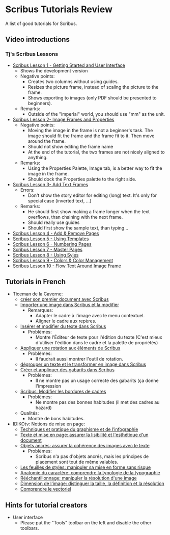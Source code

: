 # Scribus Tutorials Review

A list of good tutorials for Scribus.

## Video introductions

### Tj's Scribus Lessons

- [Scribus Lesson 1 - Getting Started and User Interface](https://www.youtube.com/watch?v=hMlT9C6xcDw)
  - Shows the development version
  - Negative points:
    - Creates two columns without using guides.
    - Resizes the picture frame, instead of scaling the picture to the frame.
    - Shows exporting to images (only PDF should be presented to beginners).
  - Remarks:
    - Outside of the "imperial" world, you should use "mm" as the unit.
- [Scribus Lesson 2- Image Frames and Properties](https://www.youtube.com/watch?v=nB4dTL1IwI4)
  - Negative points:
    - Moving the image in the frame is not a beginner's task. The image should fit the frame and the frame fit to it. Then move around the frame.
    - Should not show editing the frame name
    - At the end of the tutorial, the two frames are not nicely aligned to anything.
  - Remarks:
    - Using the Properties Palette, Image tab, is a better way to fit the image in the frame.
    - Should dock the Properties palette to the right side.
- [Scribus Lesson 3- Add Text Frames](https://www.youtube.com/watch?v=JTo_NZeOPqA)
  - Errors:
    - Don't show the story editor for editing (long) text. It's only for special case (inverted text, ...)
  - Remarks:
    - He should first show making a frame longer when the text overflows, than chaining with the next frame.
    - Should really use guides
    - Should first show the sample text, than typing...
- [Scribus Lesson 4 - Add & Remove Pages](https://www.youtube.com/watch?v=INVeoAx8J-g)
- [Scribus Lesson 5 - Using Templates](https://www.youtube.com/watch?v=N0_3XnraPQI)
- [Scribus Lesson 6 - Numbering Pages](https://www.youtube.com/watch?v=f-228vBWOSI)
- [Scribus Lesson 7 - Master Pages](https://www.youtube.com/watch?v=tEiJlyuVndY)
- [Scribus Lesson 8 - Using Syles](https://www.youtube.com/watch?v=rkyX7rgeawg)
- [Scribus Lesson 9 - Colors & Color Management](https://www.youtube.com/watch?v=Eaemh2DOQZk)
- [Scribus Lesson 10 - Flow Text Around Image Frame](https://www.youtube.com/watch?v=DXrabr1FYegi)

## Tutorials in French

- Ticeman de la Caverne:
  - [créer son premier document avec Scribus](https://www.youtube.com/watch?v=3ds9raf_agI)
  - [Importer une image dans Scribus et la modifier](https://www.youtube.com/watch?v=qn1_d-ZImrs)
    - Remarques:
      - Adapter le cadre à l'image avec le menu contextuel.
      - Aligner le cadre aux repères.
  - [Insérer et modifier du texte dans Scribus](https://www.youtube.com/watch?v=A8qh3Bs6mLI)
    - Problèmes:
      - Montre l'Éditeur de texte pour l'édition du texte (C'est mieux d'utiliser l'édition dans le cadre et la palette de propriétés)
  - [Appliquer une rotation aux éléments de Scribus](https://www.youtube.com/watch?v=XG4W83hU_44)
    - Problèmes:
      - Il faudrait aussi montrer l'outil de rotation.
  - [dégrouper un texte et le transformer en image dans Scribus](https://www.youtube.com/watch?v=eqWSnMCZTeM)
  - [Créer et appliquer des gabarits dans Scribus](https://www.youtube.com/watch?v=kLQUs6Jy22k)
    - Problèmes:
      - Il ne montre pas un usage correcte des gabarits (ça donne l'impression 
  - [Scribus: Modifier les bordures de cadres](https://www.youtube.com/watch?v=klC5CIj0hO4)
    - Problèmes:
      - Ne montre pas des bonnes habitudes (il met des cadres au hazard)
  - Qualités:
    - Montre de bons habitudes.
- IDIKOtv: Notions de mise en page:
  - [Techniques et pratique du graphisme et de l’infographie](https://www.youtube.com/watch?v=u8m6x1KJPcs)
  - [Texte et mise en page: assurer la lisibilité et l'esthétique d'un document](https://www.youtube.com/watch?v=73JBcnbOM8I)
  - [Objets ancrés: assurer la cohérence des images avec le texte](https://www.youtube.com/watch?v=pAVM0AtfFcU)
    - Problèmes:
      - Scribus n'a pas d'objets ancrés, mais les principes de placement sont tout de même valables.
  - [Les feuilles de styles: manipuler sa mise en forme sans risque](https://www.youtube.com/watch?v=ZhsqhUxbr5s)
  - [Anatomie du caractère: comprendre la typologie de la typographie](https://www.youtube.com/watch?v=u8m6x1KJPcs)
  - [Rééchantillonnage: manipuler la résolution d'une image](https://www.youtube.com/watch?v=IuKvxI1SJX4)
  - [Dimension de l'image: distinguer la taille, la définition et la résolution](https://www.youtube.com/watch?v=BvQ8TmWTT4M)
  - [Comprendre le vectoriel](https://www.youtube.com/watch?v=1TVG2XozXOs)

## Hints for tutorial creators

- User interface
  - Please put the "Tools" toolbar on the left and disable the other toolbars.
